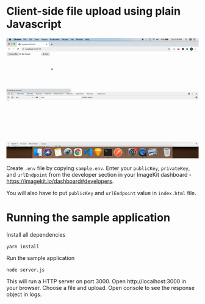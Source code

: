 # Client-side file upload using plain Javascript

<img src="/assets/file-upload-demo.gif">

Create `.env` file by copying `sample.env`. Enter your `publicKey`, `privateKey`, and `urlEndpoint` from the developer section in your ImageKit dashboard - https://imagekit.io/dashboard#developers.

You will also have to put `publicKey` and `urlEndpoint` value in `index.html` file.

# Running the sample application

Install all dependencies
```
yarn install
```

Run the sample application
```
node server.js
```

This will run a HTTP server on port 3000. Open http://localhost:3000 in your browser. Choose a file and upload. Open console to see the response object in logs.